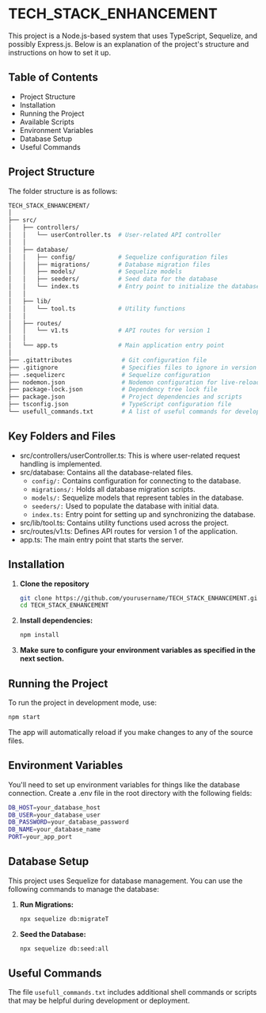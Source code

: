 # TECH_STACK_ENHANCEMENT

This project is a Node.js-based system that uses TypeScript, Sequelize, and possibly Express.js. Below is an explanation of the project's structure and instructions on how to set it up.

## Table of Contents

- Project Structure
- Installation
- Running the Project
- Available Scripts
- Environment Variables
- Database Setup
- Useful Commands

## Project Structure

The folder structure is as follows:
```bash
TECH_STACK_ENHANCEMENT/
│
├── src/
│   ├── controllers/
│   │   └── userController.ts  # User-related API controller
│   │
│   ├── database/
│   │   ├── config/            # Sequelize configuration files
│   │   ├── migrations/        # Database migration files
│   │   ├── models/            # Sequelize models
│   │   ├── seeders/           # Seed data for the database
│   │   └── index.ts           # Entry point to initialize the database
│   │
│   ├── lib/
│   │   └── tool.ts            # Utility functions
│   │
│   ├── routes/
│   │   └── v1.ts              # API routes for version 1
│   │
│   └── app.ts                 # Main application entry point
│
├── .gitattributes              # Git configuration file
├── .gitignore                  # Specifies files to ignore in version control
├── .sequelizerc                # Sequelize configuration
├── nodemon.json                # Nodemon configuration for live-reloading
├── package-lock.json           # Dependency tree lock file
├── package.json                # Project dependencies and scripts
├── tsconfig.json               # TypeScript configuration file
└── usefull_commands.txt        # A list of useful commands for development
```

## Key Folders and Files

- src/controllers/userController.ts: This is where user-related request handling is implemented.
- src/database: Contains all the database-related files.
  - ```config/:``` Contains configuration for connecting to the database.
  - ```migrations/:``` Holds all database migration scripts.
  - ```models/:``` Sequelize models that represent tables in the database.
  - ```seeders/:``` Used to populate the database with initial data.
  - ```index.ts:``` Entry point for setting up and synchronizing the database.
- src/lib/tool.ts: Contains utility functions used across the project.
- src/routes/v1.ts: Defines API routes for version 1 of the application.
- app.ts: The main entry point that starts the server.

## Installation

1. **Clone the repository**

   ```bash
   git clone https://github.com/yourusername/TECH_STACK_ENHANCEMENT.git
   cd TECH_STACK_ENHANCEMENT
   ```

2. **Install dependencies:**

   ```bash
   npm install
   ```
3. **Make sure to configure your environment variables as specified in the next section.**

## Running the Project

To run the project in development mode, use:
  ```bash
  npm start
  ```
The app will automatically reload if you make changes to any of the source files.

## Environment Variables

You'll need to set up environment variables for things like the database connection. Create a .env file in the root directory with the following fields:
  ```bash
  DB_HOST=your_database_host
  DB_USER=your_database_user
  DB_PASSWORD=your_database_password
  DB_NAME=your_database_name
  PORT=your_app_port
  ```

## Database Setup

This project uses Sequelize for database management. You can use the following commands to manage the database:

1. **Run Migrations:**

   ```bash
   npx sequelize db:migrateT
   ```

2. **Seed the Database:**

   ```bash
   npx sequelize db:seed:all
   ```

  ## Useful Commands

The file ```usefull_commands.txt``` includes additional shell commands or scripts that may be helpful during development or deployment.
